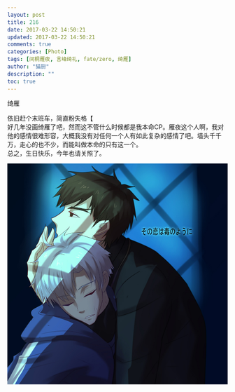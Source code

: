 ```yaml
---
layout: post
title: 216
date: 2017-03-22 14:50:21
updated: 2017-03-22 14:50:21
comments: true
categories: [Photo]
tags: [间桐雁夜, 言峰绮礼, fate/zero, 绮雁]
author: "猫厨"
description: ""
toc: true
---
```


<p>绮雁</p> 
<p>依旧赶个末班车，简直粉失格【<br />好几年没画绮雁了吧，然而这不管什么时候都是我本命CP。雁夜这个人啊，我对他的感情很难形容，大概我没有对任何一个人有如此复杂的感情了吧。墙头千千万，走心的也不少，而能叫做本命的只有这一个。<br />总之，生日快乐，今年也请关照了。&nbsp;<br /></p>

![](https://raw.githubusercontent.com/alicewish/meowchain247/master/img_cVZNdzJtQk9JV2RXaDFiV1RQcldwc1RIc3pRTnVSdjd0bXZUbE1FOHJoNFJvRlZWbU1XN0x3PT0.jpg)